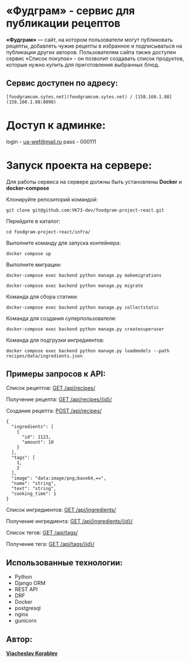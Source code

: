 # «Фудграм» - сервис для публикации рецептов

**«Фудграм»** — сайт, на котором пользователи могут публиковать рецепты, добавлять чужие рецепты в избранное и подписываться на публикации других авторов. Пользователям сайта также доступен сервис «Список покупок» - он позволит создавать список продуктов, которые нужно купить для приготовления выбранных блюд.

## Сервис доступен по адресу:

```
[foodgramcom.sytes.net](foodgramcom.sytes.net) / [158.160.1.88](158.160.1.88:8090)
```
# Доступ к админке:
login - ua-wef@mail.ru pass - 000111

# Запуск проекта на сервере:
Для работы сервиса на сервере должны быть установлены **Docker** и **docker-compose**

Клонируйте репозиторий командой:
```
git clone git@github.com:VK73-dev/foodgram-project-react.git
```

Перейдите в каталог:
```
cd foodgram-project-react/infra/
```

Выполните команду для запуска контейнера:
```
docker compose up
```

Выполните миграции:
```
docker-compose exec backend python manage.py makemigrations

docker-compose exec backend python manage.py migrate
```

Команда для сбора статики:
```
docker-compose exec backend python manage.py collectstatic
```

Команда для создания суперпользователя:
```
docker-compose exec backend python manage.py createsuperuser
```

Команда для подгрузки ингредиентов:
```
docker compose exec backend python manage.py loadmodels --path recipes/data/ingredients.json
```

## Примеры запросов к API:
Список рецептов: [GET /api/recipes/](http://127.0.0.1/api/recipes/)

Получение рецепта: [GET /api/recipes/{id}/](http://127.0.0.1/api/recipes/{id}/)

Создание рецепта: [POST /api/recipes/](http://127.0.0.1/api/recipes/)
```
{
  "ingredients": [
    {
      "id": 1123,
      "amount": 10
    }
  ],
  "tags": [
    1,
    2
  ],
  "image": "data:image/png;base64,==",
  "name": "string",
  "text": "string",
  "cooking_time": 1
}
```

Список ингредиентов: [GET /api/ingredients/](http://127.0.0.1/api/ingredients/)

Получение ингредиента: [GET /api/ingredients/{id}/](http://127.0.0.1/api/ingredients/{id}/)

Cписок тегов: [GET /api/tags/](http://127.0.0.1/api/tags/)

Получение тега: [GET /api/tags/{id}/](http://127.0.0.1/api/tags/{id}/)

## Использованные технологии:
* Python
* Django ORM
* REST API
* DRF
* Docker
* postgresql
* nginx
* gunicorn

## Автор:
**[Viacheslav Korablev](https://github.com/VK73-dev/)**
